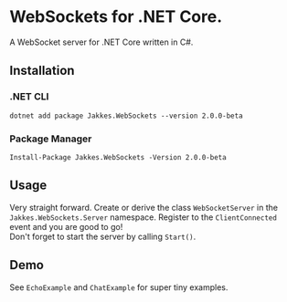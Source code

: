 # WebSockets for .NET Core.

A WebSocket server for .NET Core written in C#.

## Installation

### .NET CLI
`dotnet add package Jakkes.WebSockets --version 2.0.0-beta`

### Package Manager
`Install-Package Jakkes.WebSockets -Version 2.0.0-beta`

## Usage

Very straight forward. Create or derive the class `WebSocketServer` in the `Jakkes.WebSockets.Server` namespace. Register to the `ClientConnected` event and you are good to go!  
Don't forget to start the server by calling `Start()`.  
  
## Demo
See `EchoExample` and `ChatExample` for super tiny examples.
